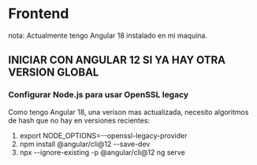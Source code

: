 # Frontend
nota: 
Actualmente tengo Angular 18 instalado en mi maquina.

## INICIAR CON ANGULAR 12 SI YA HAY OTRA VERSION GLOBAL
### Configurar Node.js para usar OpenSSL legacy
Como tengo Angular 18, una verison mas actualizada, necesito algoritmos de hash que no hay en versiones recientes:

1. export NODE_OPTIONS=--openssl-legacy-provider
2. npm install @angular/cli@12 --save-dev
3. npx --ignore-existing -p @angular/cli@12 ng serve
